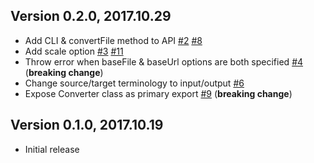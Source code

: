 ## Version 0.2.0, 2017.10.29

* Add CLI & convertFile method to API [#2](https://github.com/NotNinja/convert-svg/issues/2) [#8](https://github.com/NotNinja/convert-svg/issues/8)
* Add scale option [#3](https://github.com/NotNinja/convert-svg/issues/3) [#11](https://github.com/NotNinja/convert-svg/issues/11)
* Throw error when baseFile & baseUrl options are both specified [#4](https://github.com/NotNinja/convert-svg/issues/4) (**breaking change**)
* Change source/target terminology to input/output [#6](https://github.com/NotNinja/convert-svg/issues/6)
* Expose Converter class as primary export [#9](https://github.com/NotNinja/convert-svg/issues/9) (**breaking change**)

## Version 0.1.0, 2017.10.19

* Initial release
